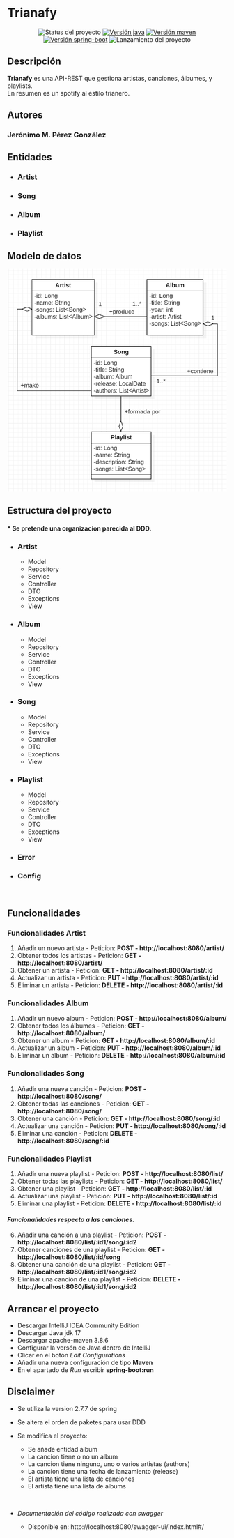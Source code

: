 # Trianafy

<p align="center">
  <img src="https://img.shields.io/badge/STATUS-DEVELOP-yellow" alt="Status del proyecto"/>
  <a href="https://www.oracle.com/java/technologies/javase/jdk17-archive-downloads.html"><img src="https://img.shields.io/badge/jdk-v17.0.4.1-blue" alt="Versión java" /></a>
  <a href="https://maven.apache.org/download.cgi"><img src="https://img.shields.io/badge/apache--maven-v3.8.6-brown" alt="Versión maven" /></a>
  <a href="https://spring.io/projects/spring-boot"><img src="https://img.shields.io/badge/spring--boot-v2.7.7-green" alt="Versión spring-boot" /></a>
  <img src="https://img.shields.io/badge/release%20date-january-purple" alt="Lanzamiento del proyecto" />
</p>
  

## Descripción
**Trianafy** es una API-REST que gestiona artistas, canciones, álbumes, y playlists.  
En resumen es un spotify al estilo trianero.
## Autores
### Jerónimo M. Pérez González

## Entidades

* ### Artist
* ### Song
* ### Album
* ### Playlist

## Modelo de datos

<p>
    <img src="diagrama UML/modelo_datos.png" alt="Modelo de datos - Trianafy_v2">
</p>

## Estructura del proyecto

#### * Se pretende una organizacion parecida al DDD.

* ### Artist
    - Model
    - Repository
    - Service
    - Controller
    - DTO
    - Exceptions
    - View

* ### Album
    - Model
    - Repository
    - Service
    - Controller
    - DTO
    - Exceptions
    - View

* ### Song
    - Model
    - Repository
    - Service
    - Controller
    - DTO
    - Exceptions
    - View

* ### Playlist
    - Model
    - Repository
    - Service
    - Controller
    - DTO
    - Exceptions
    - View
* ### Error
* ### Config

</br>

## Funcionalidades

### Funcionalidades **Artist**

1. Añadir un nuevo artista - Peticion: **POST - http://localhost:8080/artist/**
2. Obtener todos los artistas - Peticion: **GET - http://localhost:8080/artist/**
3. Obtener un artista - Peticion: **GET - http://localhost:8080/artist/:id**
4. Actualizar un artista - Peticion: **PUT - http://localhost:8080/artist/:id**
5. Eliminar un artista - Peticion: **DELETE - http://localhost:8080/artist/:id**


### Funcionalidades **Album**

1. Añadir un nuevo album - Peticion: **POST - http://localhost:8080/album/**
2. Obtener todos los álbumes - Peticion: **GET - http://localhost:8080/album/**
3. Obtener un album - Peticion: **GET - http://localhost:8080/album/:id**
4. Actualizar un album - Peticion: **PUT - http://localhost:8080/album/:id**
5. Eliminar un album - Peticion: **DELETE - http://localhost:8080/album/:id**

### Funcionalidades **Song**

1. Añadir una nueva canción - Peticion: **POST - http://localhost:8080/song/**
2. Obtener todas las canciones - Peticion: **GET - http://localhost:8080/song/**
3. Obtener una canción - Peticion: **GET - http://localhost:8080/song/:id**
4. Actualizar una canción - Peticion: **PUT - http://localhost:8080/song/:id**
5. Eliminar una canción - Peticion: **DELETE - http://localhost:8080/song/:id**

### Funcionalidades **Playlist**

1. Añadir una nueva playlist - Peticion: **POST - http://localhost:8080/list/**
2. Obtener todas las playlists - Peticion: **GET - http://localhost:8080/list/**
3. Obtener una playlist - Peticion: **GET - http://localhost:8080/list/:id**
4. Actualizar una playlist - Peticion: **PUT - http://localhost:8080/list/:id**
5. Eliminar una playlist - Peticion: **DELETE - http://localhost:8080/list/:id**

#### _Funcionalidades respecto a las canciones._

6. Añadir una canción a una playlist - Peticion: **POST - http://localhost:8080/list/:id1/song/:id2**
7. Obtener canciones de una playlist - Peticion: **GET - http://localhost:8080/list/:id/song**
8. Obtener una canción de una playlist - Peticion: **GET - http://localhost:8080/list/:id1/song/:id2**
9. Eliminar una canción de una playlist - Peticion: **DELETE - http://localhost:8080/list/:id1/song/:id2**


## Arrancar el proyecto

* Descargar IntelliJ IDEA Community Edition
* Descargar Java jdk 17
* Descargar apache-maven 3.8.6
* Configurar la versón de Java dentro de IntelliJ
* Clicar en el botón *Edit Configurations*
* Añadir una nueva configuración de tipo **Maven**
* En el apartado de *Run* escribir **spring-boot:run**

## Disclaimer

- Se utiliza la version 2.7.7 de spring

- Se altera el orden de paketes para usar DDD

- Se modifica el proyecto: 

    * Se añade entidad album
    * La cancion tiene o no un album
    * La cancion tiene ninguno, uno o varios artistas (authors)
    * La cancion tiene una fecha de lanzamiento (release)
    * El artista tiene una lista de canciones
    * El artista tiene una lista de albums

</br>

- _Documentación del código realizada con swagger_

    * Disponible en: http://localhost:8080/swagger-ui/index.html#/